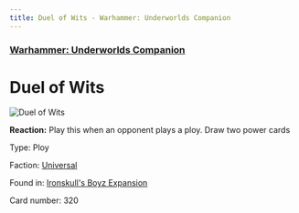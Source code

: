 ```yaml
---
title: Duel of Wits - Warhammer: Underworlds Companion
---
```


### [Warhammer: Underworlds Companion](https://guidokessels.github.io/wh-underworlds)

  

# Duel of Wits

![Duel of Wits](https://warhammerunderworlds.com/wp-content/uploads/sites/6/2017/12/320_ENG-Duel-of-Wits.png)

<b>Reaction:</b> Play this when an opponent plays a ploy. Draw two power cards

Type: Ploy

Faction: [Universal](https://guidokessels.github.io/wh-underworlds/factions/universal)

Found in: [Ironskull's Boyz Expansion](https://guidokessels.github.io/wh-underworlds/locations/ironskulls-boyz-expansion)

Card number: 320
